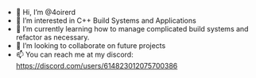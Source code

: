 - 👋 Hi, I’m @4oirerd
- 👀 I’m interested in C++ Build Systems and Applications
- 🌱 I’m currently learning how to manage complicated build systems and refactor as necessary.
- 💞️ I’m looking to collaborate on future projects
- 📫 You can reach me at my discord: https://discord.com/users/614823012075700386

<!---
4oirerd/4oirerd is a ✨ special ✨ repository because its `README.md` (this file) appears on your GitHub profile.
You can click the Preview link to take a look at your changes.
--->
